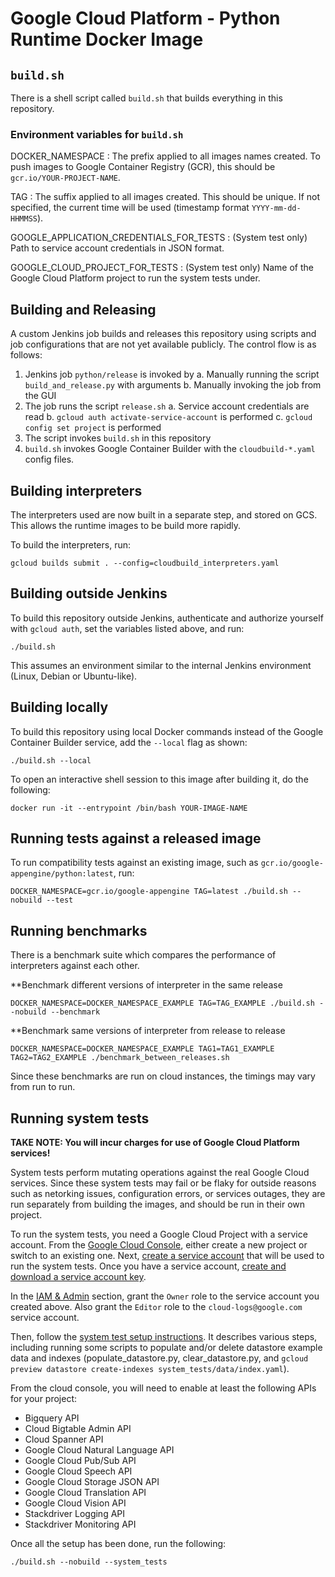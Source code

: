 # Google Cloud Platform - Python Runtime Docker Image

## `build.sh`

There is a shell script called `build.sh` that builds everything in this
repository.

### Environment variables for `build.sh`

DOCKER_NAMESPACE
: The prefix applied to all images names created.  To push images to Google
Container Registry (GCR), this should be `gcr.io/YOUR-PROJECT-NAME`.

TAG
: The suffix applied to all images created.  This should be unique.  If not
specified, the current time will be used (timestamp format `YYYY-mm-dd-HHMMSS`).

GOOGLE_APPLICATION_CREDENTIALS_FOR_TESTS
: (System test only) Path to service account credentials in JSON format.

GOOGLE_CLOUD_PROJECT_FOR_TESTS
: (System test only) Name of the Google Cloud Platform project to run the system
tests under.
  
## Building and Releasing

A custom Jenkins job builds and releases this repository using scripts and job
configurations that are not yet available publicly.  The control flow is as
follows:

1. Jenkins job `python/release` is invoked by
  a. Manually running the script `build_and_release.py` with arguments
  b. Manually invoking the job from the GUI
2. The job runs the script `release.sh`
  a. Service account credentials are read
  b. `gcloud auth activate-service-account` is performed
  c. `gcloud config set project` is performed
3. The script invokes `build.sh` in this repository
4. `build.sh` invokes Google Container Builder with the `cloudbuild-*.yaml`
   config files.

## Building interpreters

The interpreters used are now built in a separate step, and stored on GCS.
This allows the runtime images to be build more rapidly.

To build the interpreters, run:

```shell
gcloud builds submit . --config=cloudbuild_interpreters.yaml
```

## Building outside Jenkins

To build this repository outside Jenkins, authenticate and authorize yourself
with `gcloud auth`, set the variables listed above, and run:

``` shell
./build.sh
```

This assumes an environment similar to the internal Jenkins environment (Linux,
Debian or Ubuntu-like).

## Building locally

To build this repository using local Docker commands instead of the Google
Container Builder service, add the `--local` flag as shown:

``` shell
./build.sh --local
```

To open an interactive shell session to this image after building it, do the
following:

``` shell
docker run -it --entrypoint /bin/bash YOUR-IMAGE-NAME
```

## Running tests against a released image

To run compatibility tests against an existing image, such as
`gcr.io/google-appengine/python:latest`, run:

```shell
DOCKER_NAMESPACE=gcr.io/google-appengine TAG=latest ./build.sh --nobuild --test
```

## Running benchmarks

There is a benchmark suite which compares the performance of interpreters
against each other.

**Benchmark different versions of interpreter in the same release

``` shell
DOCKER_NAMESPACE=DOCKER_NAMESPACE_EXAMPLE TAG=TAG_EXAMPLE ./build.sh --nobuild --benchmark
```

**Benchmark same versions of interpreter from release to release

``` shell
DOCKER_NAMESPACE=DOCKER_NAMESPACE_EXAMPLE TAG1=TAG1_EXAMPLE TAG2=TAG2_EXAMPLE ./benchmark_between_releases.sh
```

Since these benchmarks are run on cloud instances, the timings may vary from run
to run.

## Running system tests

**TAKE NOTE: You will incur charges for use of Google Cloud Platform services!**

System tests perform mutating operations against the real Google Cloud services.
Since these system tests may fail or be flaky for outside reasons such as
netorking issues, configuration errors, or services outages, they are run
separately from building the images, and should be run in their own project.

To run the system tests, you need a Google Cloud Project with a service account.
From the [Google Cloud Console](https://console.cloud.google.com/), either
create a new project or switch to an existing one. Next,
[create a service account](
https://cloud.google.com/iam/docs/creating-managing-service-accounts) that will
be used to run the system tests. Once you have a service account,
[create and download a service account key](https://cloud.google.com/iam/docs/managing-service-account-keys).

In the
[IAM & Admin](https://console.cloud.google.com/permissions/projectpermissions)
section, grant the `Owner` role to the service account you created above.  Also
grant the `Editor` role to the `cloud-logs@google.com` service account.

Then, follow the
[system test setup instructions](https://github.com/GoogleCloudPlatform/google-cloud-python/blob/master/CONTRIBUTING.rst#running-system-tests). It
describes various steps, including running some scripts to populate and/or
delete datastore example data and indexes (populate_datastore.py,
clear_datastore.py, and `gcloud preview datastore create-indexes
system_tests/data/index.yaml`).

From the cloud console, you will need to enable at least the following APIs for
your project:

-   Bigquery API
-   Cloud Bigtable Admin API
-   Cloud Spanner API
-   Google Cloud Natural Language API
-   Google Cloud Pub/Sub API
-   Google Cloud Speech API
-   Google Cloud Storage JSON API
-   Google Cloud Translation API
-   Google Cloud Vision API
-   Stackdriver Logging API
-   Stackdriver Monitoring API

Once all the setup has been done, run the following:

``` shell
./build.sh --nobuild --system_tests
```
